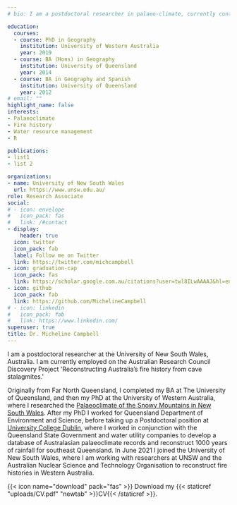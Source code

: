 ```yaml
---
# bio: I am a postdoctoral researcher in palaeo-climate, currently contributing to the ARC Discovery project 'Reconstructing Australia’s fire history from cave stalagmites.'

education:
  courses:
  - course: PhD in Geography
    institution: University of Western Australia
    year: 2019
  - course: BA (Hons) in Geography
    institution: University of Queensland
    year: 2014
  - course: BA in Geography and Spanish
    institution: University of Queensland
    year: 2012
# email: ""
highlight_name: false
interests:
- Palaeoclimate
- Fire history
- Water resource management
- R 

publications:
- list1
- list 2

organizations:
- name: University of New South Wales
  url: https://www.unsw.edu.au/
role: Research Associate
social:
# - icon: envelope
#   icon_pack: fas
#   link: /#contact
- display:
    header: true
  icon: twitter
  icon_pack: fab
  label: Follow me on Twitter
  link: https://twitter.com/michcampbell
- icon: graduation-cap
  icon_pack: fas
  link: https://scholar.google.com.au/citations?user=twl8ILwAAAAJ&hl=en
- icon: github
  icon_pack: fab
  link: https://github.com/MichelineCampbell
# - icon: linkedin
#   icon_pack: fab
#   link: https://www.linkedin.com/
superuser: true
title: Dr. Micheline Campbell
---
```


I am a postdoctoral researcher at the University of New South Wales, Australia. I am currently employed on the Australian Research Council Discovery Project 'Reconstructing Australia’s fire history from cave stalagmites.'

Originally from Far North Queensland, I completed my BA at The University of Queensland, and then my PhD at the University of Western Australia, where I researched the  [Palaeoclimate of the Snowy Mountains in New South Wales](https://research-repository.uwa.edu.au/en/publications/speleothem-based-palaeo-climate-research-methodology-applications). After my PhD I worked for Queensland Department of Environment and Science, before taking up a Postdoctoral position at [University College Dublin](https://palaeoclimate.com.au/), where I worked in conjunction with the Queensland State Government and water utility companies to develop a database of Australasian palaeoclimate records and reconstruct 1000 years of rainfall for southeast Queensland. In June 2021 I joined the University of New South Wales, where I am working with researchers at UNSW and the Australian Nuclear Science and Technology Organisation to reconstruct fire histories in Western Australia.

{{< icon name="download" pack="fas" >}} Download my {{< staticref "uploads/CV.pdf" "newtab" >}}CV{{< /staticref >}}.
